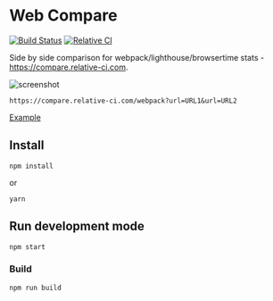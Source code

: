 # Web Compare

[![Build Status](https://travis-ci.org/relative-ci/compare.svg?branch=master)](https://travis-ci.org/relative-ci/compare)
[![Relative CI](https://badges.relative-ci.com/badges/og7ULMMCOgGWXBxRJocI?branch=master)](https://app.relative-ci.com/projects/og7ULMMCOgGWXBxRJocI)

Side by side comparison for webpack/lighthouse/browsertime stats - https://compare.relative-ci.com.

![screenshot](https://www.dropbox.com/s/1womnjyay3hi4ly/compare-screenshot.jpg?raw=1)

```shellf
https://compare.relative-ci.com/webpack?url=URL1&url=URL2
```

[Example](https://compare.relative-ci.com/webpack?url=https://gist.githubusercontent.com/vio/9cb2599efaf3dbf35f57d807aab455f0/raw/6b51be51c06dae2480c596c0252fbc04337af77c/react-hn.webpack.stats.1.json&url=https://gist.githubusercontent.com/vio/289e45ca0f329c58bfea9331a5606d91/raw/590d51bb5afffd3f4d898bc2459ab115fa638adb/react-hn.webpack.stats.0.json)

## Install

```shell
npm install
```

or
```shell
yarn
```

## Run development mode

```shell
npm start
```

### Build

```shell
npm run build
```
